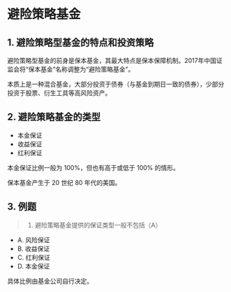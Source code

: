 # 避险策略基金

## 1. 避险策略型基金的特点和投资策略

避险策略型基金的前身是保本基金，其最大特点是保本保障机制。2017年中国证监会将“保本基金”名称调整为“避险策略基金”。

本质上是一种混合基金，大部分投资于债券（与基金到期日一致的债券），少部分投资于股票、衍生工具等高风险资产。

## 2. 避险策略基金的类型

- 本金保证
- 收益保证
- 红利保证

本金保证比例一般为 100%，但也有高于或低于 100% 的情形。

保本基金产生于 20 世纪 80 年代的美国。

## 3. 例题

> 1. 避险策略基金提供的保证类型一般不包括（A）

- A. 风险保证
- B. 收益保证
- C. 红利保证
- D. 本金保证

具体比例由基金公司自行决定。
